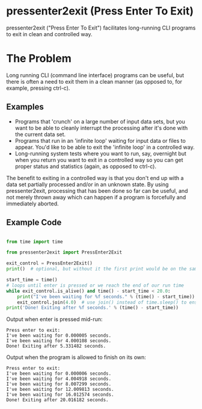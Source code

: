 # pressenter2exit (Press Enter To Exit) #

pressenter2exit ("Press Enter To Exit") facilitates long-running CLI programs to 
exit in clean and controlled way.

# The Problem #

Long running CLI (command line interface) programs can be useful, but there is often 
a need to exit them in a clean manner (as opposed to, for example, pressing ctrl-c).

## Examples ##

- Programs that 'crunch' on a large number of input data sets, but you want to be able 
to cleanly interrupt the processing after it's done with the current data set.
- Programs that run in an 'infinite loop' waiting for input data or files to appear.  You'd 
like to be able to exit the 'infinite loop' in a controlled way.
- Long-running system tests where you want to run, say, overnight but when you return you 
want to exit in a controlled way so you can get proper status and statistics (again, as 
opposed to ctrl-c).

The benefit to exiting in a controlled way is that you don't end up with a data set 
partially processed and/or in an unknown state.  By using pressenter2exit, processing 
that has been done so far can be useful, and not merely thrown away which can happen if 
a program is forcefully and immediately aborted.

## Example Code ##

```python

from time import time

from pressenter2exit import PressEnter2Exit

exit_control = PressEnter2Exit()
print()  # optional, but without it the first print would be on the same line as the input

start_time = time()
# loops until enter is pressed or we reach the end of our run time
while exit_control.is_alive() and time() - start_time < 20.0:
    print("I've been waiting for %f seconds." % (time() - start_time))
    exit_control.join(4.0)  # use join() instead of time.sleep() to ensure an immediate exit
print('Done! Exiting after %f seconds.' % (time() - start_time))


```

Output when enter is pressed mid-run:

```
Press enter to exit:
I've been waiting for 0.000005 seconds.
I've been waiting for 4.000108 seconds.
Done! Exiting after 5.331482 seconds.
```

Output when the program is allowed to finish on its own:

```
Press enter to exit:
I've been waiting for 0.000006 seconds.
I've been waiting for 4.004918 seconds.
I've been waiting for 8.007299 seconds.
I've been waiting for 12.009813 seconds.
I've been waiting for 16.012574 seconds.
Done! Exiting after 20.016182 seconds.
```